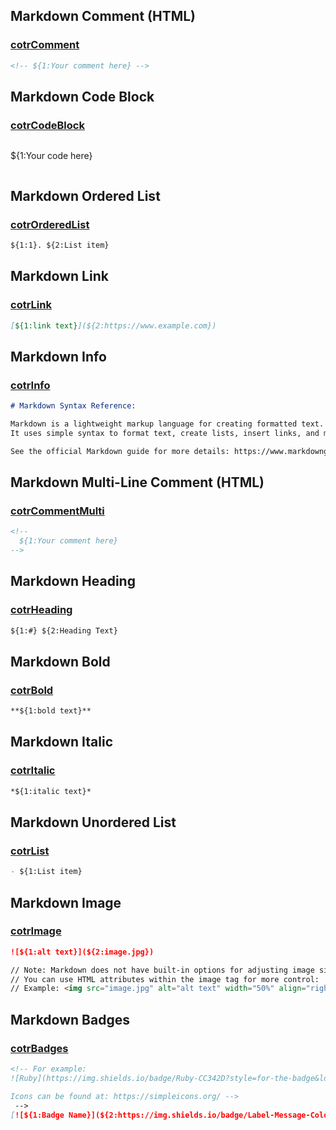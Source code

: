 ## Markdown Comment (HTML)

### [cotrComment](/snippets/cotrComment)

```markdown
<!-- ${1:Your comment here} -->
```

## Markdown Code Block

### [cotrCodeBlock](/snippets/cotrCodeBlock)

```markdown
```
${1:Your code here}
```
```

## Markdown Ordered List

### [cotrOrderedList](/snippets/cotrOrderedList)

```markdown
${1:1}. ${2:List item}
```

## Markdown Link

### [cotrLink](/snippets/cotrLink)

```markdown
[${1:link text}](${2:https://www.example.com})
```

## Markdown Info

### [cotrInfo](/snippets/cotrInfo)

```markdown
# Markdown Syntax Reference:

Markdown is a lightweight markup language for creating formatted text.
It uses simple syntax to format text, create lists, insert links, and more.

See the official Markdown guide for more details: https://www.markdownguide.org/
```

## Markdown Multi-Line Comment (HTML)

### [cotrCommentMulti](/snippets/cotrCommentMulti)

```markdown
<!--
  ${1:Your comment here}
-->
```

## Markdown Heading

### [cotrHeading](/snippets/cotrHeading)

```markdown
${1:#} ${2:Heading Text}
```

## Markdown Bold

### [cotrBold](/snippets/cotrBold)

```markdown
**${1:bold text}**
```

## Markdown Italic

### [cotrItalic](/snippets/cotrItalic)

```markdown
*${1:italic text}*
```

## Markdown Unordered List

### [cotrList](/snippets/cotrList)

```markdown
- ${1:List item}
```

## Markdown Image

### [cotrImage](/snippets/cotrImage)

```markdown
![${1:alt text}](${2:image.jpg})

// Note: Markdown does not have built-in options for adjusting image size or alignment.
// You can use HTML attributes within the image tag for more control:
// Example: <img src="image.jpg" alt="alt text" width="50%" align="right" />
```

## Markdown Badges

### [cotrBadges](/snippets/cotrBadges)

```markdown
<!-- For example: 
![Ruby](https://img.shields.io/badge/Ruby-CC342D?style=for-the-badge&logo=Ruby&logoColor=white)

Icons can be found at: https://simpleicons.org/ -->
 -->
[![${1:Badge Name}](${2:https://img.shields.io/badge/Label-Message-Color})](${3:https://www.example.com})
```

